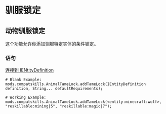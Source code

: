 # 驯服锁定

## 动物驯服锁定

这个功能允许你添加驯服特定实体的条件锁定。

### 语句

[连接到 IENtityDefinition](/Vanilla/Entities/IEntityDefinition/)

    # Blank Example:
    mods.compatskills.AnimalTameLock.addTameLock(IEntityDefinition definition, String... defaultRequirements);
    
    # Working Example:
    mods.compatskills.AnimalTameLock.addTameLock(<entity:minecraft:wolf>, "reskillable:mining|5", "reskillable:magic|7");